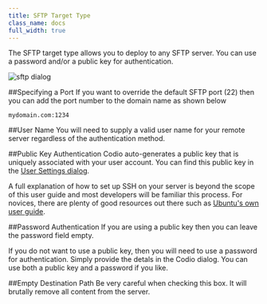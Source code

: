 ```yaml
---
title: SFTP Target Type
class_name: docs
full_width: true
---
```


The SFTP target type allows you to deploy to any SFTP server. You can use a password and/or a public key for authentication.

![sftp dialog](/img/docs/deploy-sftp.png)

##Specifying a Port
If you want to override the default SFTP port (22) then you can add the port number to the domain name as shown below

	mydomain.com:1234 

##User Name
You will need to supply a valid user name for your remote server regardless of the authentication method.

##Public Key Authentication
Codio auto-generates a public key that is uniquely associated with your user account. You can find this public key in the [User Settings dialog](/docs/account-settings/public-key).

A full explanation of how to set up SSH on your server is beyond the scope of this user guide and most developers will be familiar this process. For novices, there are plenty of good resources out there such as [Ubuntu's own user guide](https://help.ubuntu.com/community/SSH/OpenSSH/Keys).

##Password Authentication
If you are using a public key then you can leave the password field empty.

If you do not want to use a public key, then you will need to use a password for authentication. Simply provide the detals in the Codio dialog. You can use both a public key and a password if you like.

##Empty Destination Path
Be very careful when checking this box. It will brutally remove all content from the server.

